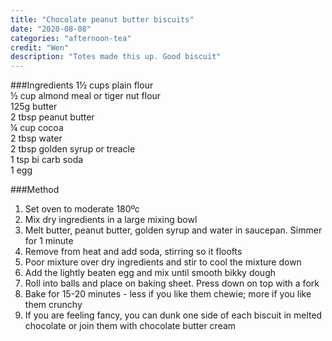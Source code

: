 ```yaml
---
title: "Chocolate peanut butter biscuits"
date: "2020-08-08"
categories: "afternoon-tea"
credit: "Wen"
description: "Totes made this up. Good biscuit"
---
```


###Ingredients
1½ cups plain flour  
½ cup almond meal or tiger nut flour  
125g butter  
2 tbsp peanut butter  
¼ cup cocoa  
2 tbsp water  
2 tbsp golden syrup or treacle  
1 tsp bi carb soda  
1 egg  

###Method
1. Set oven to moderate 180ºc
2. Mix dry ingredients in a large mixing bowl
3. Melt butter, peanut butter, golden syrup and water in saucepan.  Simmer for 1 minute
4. Remove from heat and add soda, stirring so it floofts
5. Poor mixture over dry ingredients and stir to cool the mixture down
6. Add the lightly beaten egg and mix until smooth bikky dough
7. Roll into balls and place on baking sheet.  Press down on top with a fork
8. Bake for 15-20 minutes - less if you like them chewie; more if you like them crunchy
9. If you are feeling fancy, you can dunk one side of each biscuit in melted chocolate or join them with chocolate butter cream
